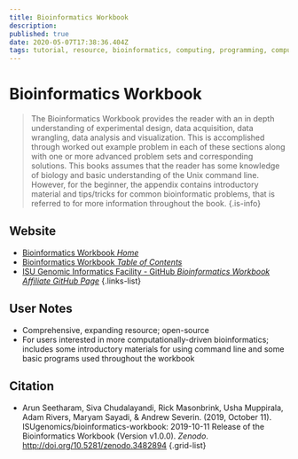 ```yaml
---
title: Bioinformatics Workbook
description: 
published: true
date: 2020-05-07T17:38:36.404Z
tags: tutorial, resource, bioinformatics, computing, programming, computational biology
---
```


# Bioinformatics Workbook

> The Bioinformatics Workbook provides the reader with an in depth understanding of experimental design, data acquisition, data wrangling, data analysis and visualization. This is accomplished through worked out example problem in each of these sections along with one or more advanced problem sets and corresponding solutions. This books assumes that the reader has some knowledge of biology and basic understanding of the Unix command line. However, for the beginner, the appendix contains introductory material and tips/tricks for common bioinformatic problems, that is referred to for more information throughout the book.
{.is-info}

## Website

- [Bioinformatics Workbook *Home*](https://bioinformaticsworkbook.org)
- [Bioinformatics Workbook *Table of Contents*](https://bioinformaticsworkbook.org/list.html)
- [ISU Genomic Informatics Facility - GitHub *Bioinformatics Workbook Affiliate GitHub Page*](https://github.com/isugenomics)
{.links-list}

## User Notes
- Comprehensive, expanding resource; open-source
- For users interested in more computationally-driven bioinformatics; includes some introductory materials for using command line and some basic programs used throughout the workbook


## Citation
- Arun Seetharam, Siva Chudalayandi, Rick Masonbrink, Usha Muppirala, Adam Rivers, Maryam Sayadi, & Andrew Severin. (2019, October 11). ISUgenomics/bioinformatics-workbook: 2019-10-11 Release of the Bioinformatics Workbook (Version v1.0.0). <i>Zenodo</i>. http://doi.org/10.5281/zenodo.3482894
{.grid-list}

